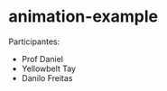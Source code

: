 # animation-example

Participantes:

<ul>
	<li>Prof Daniel</li>
	<li>Yellowbelt Tay</li>
	<li>Danilo Freitas</li>
</ul>

